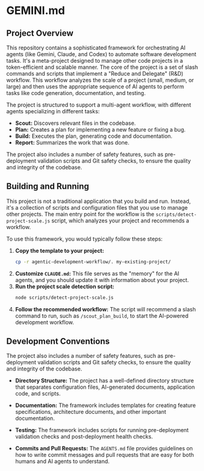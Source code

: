 # GEMINI.md

## Project Overview

This repository contains a sophisticated framework for orchestrating AI agents (like Gemini, Claude, and Codex) to automate software development tasks. It's a meta-project designed to manage other code projects in a token-efficient and scalable manner. The core of the project is a set of slash commands and scripts that implement a "Reduce and Delegate" (R&D) workflow. This workflow analyzes the scale of a project (small, medium, or large) and then uses the appropriate sequence of AI agents to perform tasks like code generation, documentation, and testing.

The project is structured to support a multi-agent workflow, with different agents specializing in different tasks:

*   **Scout:** Discovers relevant files in the codebase.
*   **Plan:** Creates a plan for implementing a new feature or fixing a bug.
*   **Build:** Executes the plan, generating code and documentation.
*   **Report:** Summarizes the work that was done.



The project also includes a number of safety features, such as pre-deployment validation scripts and Git safety checks, to ensure the quality and integrity of the codebase.

## Building and Running

This project is not a traditional application that you build and run. Instead, it's a collection of scripts and configuration files that you use to manage other projects. The main entry point for the workflow is the `scripts/detect-project-scale.js` script, which analyzes your project and recommends a workflow.

To use this framework, you would typically follow these steps:

1.  **Copy the template to your project:**
    ```bash
    cp -r agentic-development-workflow/. my-existing-project/
    ```
2.  **Customize `CLAUDE.md`:** This file serves as the "memory" for the AI agents, and you should update it with information about your project.
3.  **Run the project scale detection script:**
    ```bash
    node scripts/detect-project-scale.js
    ```
4.  **Follow the recommended workflow:** The script will recommend a slash command to run, such as `/scout_plan_build`, to start the AI-powered development workflow.

## Development Conventions

The project also includes a number of safety features, such as pre-deployment validation scripts and Git safety checks, to ensure the quality and integrity of the codebase.

*   **Directory Structure:** The project has a well-defined directory structure that separates configuration files, AI-generated documents, application code, and scripts.
*   **Documentation:** The framework includes templates for creating feature specifications, architecture documents, and other important documentation.
*   **Testing:** The framework includes scripts for running pre-deployment validation checks and post-deployment health checks.

*   **Commits and Pull Requests:** The `AGENTS.md` file provides guidelines on how to write commit messages and pull requests that are easy for both humans and AI agents to understand.
